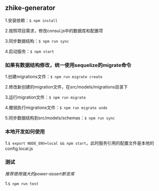 ## zhike-generator

1.安装依赖：`$ npm install`    

2.按照项目需求，修改consul.js中的数据库和配置项

3.同步数据结构：`$ npm run sync`     

4.启动服务：`$ npm start`    

### 如果有数据结构修改，统一使用sequelize的migrate命令

1.创建migrations文件：`$ npm run migrate create`     

2.修改新创建的migration文件，在src/models/migrations目录下

3.运行migration文件：`$ npm run migrate`    

4.撤销执行migrations文件：`$ npm run migrate undo`     

5.同步数据结构到src/models/schemas：`$ npm run sync`    

### 本地开发如何使用

1.`$ export NODE_ENV=local && npm start`，此时服务引用的配置文件是本地的config.local.js

### 测试

*推荐使用强大的power-assert断言库*

1.`$ npm run test`